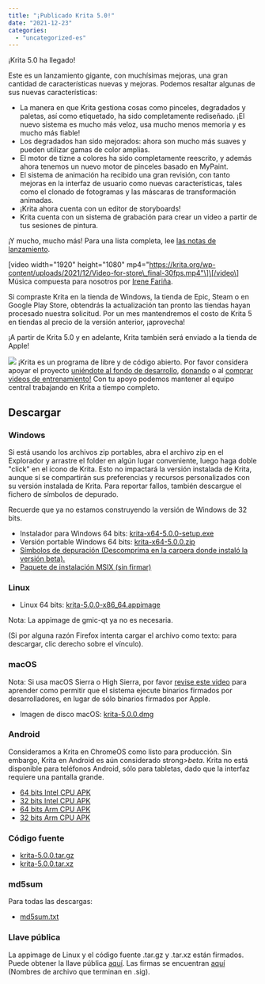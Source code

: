 ```yaml
---
title: "¡Publicado Krita 5.0!"
date: "2021-12-23"
categories: 
  - "uncategorized-es"
---
```


¡Krita 5.0 ha llegado!

Este es un lanzamiento gigante, con muchísimas mejoras, una gran cantidad de características nuevas y mejoras. Podemos resaltar algunas de sus nuevas características:

- La manera en que Krita gestiona cosas como pinceles, degradados y paletas, así como etiquetado, ha sido completamente rediseñado. ¡El nuevo sistema es mucho más veloz, usa mucho menos memoria y es mucho más fiable!
- Los degradados han sido mejorados: ahora son mucho más suaves y pueden utilizar gamas de color amplias.
- El motor de tizne a colores ha sido completamente reescrito, y además ahora tenemos un nuevo motor de pinceles basado en MyPaint.
- El sistema de animación ha recibido una gran revisión, con tanto mejoras en la interfaz de usuario como nuevas características, tales como el clonado de fotogramas y las máscaras de transformación animadas.
- ¡Krita ahora cuenta con un editor de storyboards!
- Krita cuenta con un sistema de grabación para crear un video a partir de tus sesiones de pintura.

¡Y mucho, mucho más! Para una lista completa, lee [las notas de lanzamiento](https://krita.org/es/krita-5-0-notas-de-lanzamiento/).

\[video width="1920" height="1080" mp4="https://krita.org/wp-content/uploads/2021/12/Video-for-store\_final-30fps.mp4"\]\[/video\] Música compuesta para nosotros por [Irene Fariña](https://www.instagram.com/irerakmusic/).

Si compraste Krita en la tienda de Windows, la tienda de Epic, Steam o en Google Play Store, obtendrás la actualización tan pronto las tiendas hayan procesado nuestra solicitud. Por un mes mantendremos el costo de Krita 5 en tiendas al precio de la versión anterior, ¡aprovecha!

¡A partir de Krita 5.0 y en adelante, Krita también será enviado a la tienda de Apple!

![](images/2021-11-16_kiki-piggy-bank_krita5.png) ¡Krita es un programa de libre y de código abierto. Por favor considera apoyar el proyecto [uniéndote al fondo de desarrollo](https://fund.krita.org), [donando](https://krita.org/es/apoyanos/donaciones/) o al [comprar videos de entrenamiento!](https://krita.org/en/shop/) Con tu apoyo podemos mantener al equipo central trabajando en Krita a tiempo completo.

## Descargar

### Windows

Si está usando los archivos zip portables, abra el archivo zip en el Explorador y arrastre el folder en algún lugar conveniente, luego haga doble "click" en el ícono de Krita. Esto no impactará la versión instalada de Krita, aunque sí se compartirán sus preferencias y recursos personalizados con su versión instalada de Krita. Para reportar fallos, también descargue el fichero de símbolos de depurado.

Recuerde que ya no estamos construyendo la versión de Windows de 32 bits.

- Instalador para Windows 64 bits: [krita-x64-5.0.0-setup.exe](https://download.kde.org/stable/krita/5.0.0/krita-x64-5.0.0-setup.exe)
- Versión portable Windows 64 bits: [krita-x64-5.0.0.zip](https://download.kde.org/stable/krita/5.0.0/krita-x64-5.0.0.zip)
- [Símbolos de depuración (Descomprima en la carpera donde instaló la versión beta).](https://download.kde.org/stable/krita/5.0.0/krita-x64-5.0.0-dbg.zip)
- [Paquete de instalación MSIX (sin firmar)]("https://download.kde.org/ustable/krita/5.0.0/krita-x64-5.0.0-unsigned.msix)

### Linux

- Linux 64 bits: [krita-5.0.0-x86\_64.appimage](https://download.kde.org/stable/krita/5.0.0/krita-5.0.0-x86_64.appimage)

Nota: La appimage de gmic-qt ya no es necesaria.

(Si por alguna razón Firefox intenta cargar el archivo como texto: para descargar, clic derecho sobre el vínculo).

### macOS

Nota: Si usa macOS Sierra o High Sierra, por favor [revise este video](https://www.youtube.com/watch?v=3py0kgq95Hk) para aprender como permitir que el sistema ejecute binarios firmados por desarrolladores, en lugar de sólo binarios firmados por Apple.

- Imagen de disco macOS: [krita-5.0.0.dmg](https://download.kde.org/stable/krita/5.0.0/krita-5.0.0.dmg)

### Android

Consideramos a Krita en ChromeOS como listo para producción. Sin embargo, Krita en Android es aún considerado strong>_beta_. Krita no está disponible para teléfonos Android, sólo para tabletas, dado que la interfaz requiere una pantalla grande.

- [64 bits Intel CPU APK](https://download.kde.org/stable/krita/5.0.0/krita-x86_64-5.0.0-release-signed.apk)
- [32 bits Intel CPU APK](https://download.kde.org/stable/krita/5.0.0/krita-x86-5.0.0-release-signed.apk)
- [64 bits Arm CPU APK](https://download.kde.org/stable/krita/5.0.0/krita-arm64-v8a-5.0.0-release-signed.apk)
- [32 bits Arm CPU APK](https://download.kde.org/stable/krita/5.0.0/krita-armeabi-v7a-5.0.0-release-signed.apk)

### Código fuente

- [krita-5.0.0.tar.gz](https://download.kde.org/stable/krita/5.0.0/krita-5.0.0.tar.gz)
- [krita-5.0.0.tar.xz](https://download.kde.org/stable/krita/5.0.0/krita-5.0.0.tar.xz)

### md5sum

Para todas las descargas:

- [md5sum.txt](https://download.kde.org/stable/krita/5.0.0/md5sum.txt)

### Llave pública

La appimage de Linux y el código fuente .tar.gz y .tar.xz están firmados. Puede obtener la llave pública [aquí](https://files.kde.org/krita/4DA79EDA231C852B). Las firmas se encuentran [aquí](https://download.kde.org/stable/krita/5.0.0/) (Nombres de archivo que terminan en .sig).
